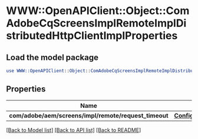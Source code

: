 # WWW::OpenAPIClient::Object::ComAdobeCqScreensImplRemoteImplDistributedHttpClientImplProperties

## Load the model package
```perl
use WWW::OpenAPIClient::Object::ComAdobeCqScreensImplRemoteImplDistributedHttpClientImplProperties;
```

## Properties
Name | Type | Description | Notes
------------ | ------------- | ------------- | -------------
**com/adobe/aem/screens/impl/remote/request_timeout** | [**ConfigNodePropertyInteger**](ConfigNodePropertyInteger.md) |  | [optional] 

[[Back to Model list]](../README.md#documentation-for-models) [[Back to API list]](../README.md#documentation-for-api-endpoints) [[Back to README]](../README.md)


